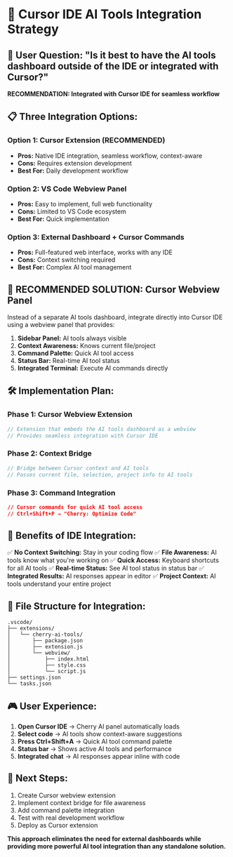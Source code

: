 # 🚀 Cursor IDE AI Tools Integration Strategy

## 🤔 **User Question: "Is it best to have the AI tools dashboard outside of the IDE or integrated with Cursor?"**

**RECOMMENDATION: Integrated with Cursor IDE for seamless workflow**

## 📋 **Three Integration Options:**

### **Option 1: Cursor Extension (RECOMMENDED)**
- **Pros:** Native IDE integration, seamless workflow, context-aware
- **Cons:** Requires extension development
- **Best For:** Daily development workflow

### **Option 2: VS Code Webview Panel**
- **Pros:** Easy to implement, full web functionality
- **Cons:** Limited to VS Code ecosystem
- **Best For:** Quick implementation

### **Option 3: External Dashboard + Cursor Commands**
- **Pros:** Full-featured web interface, works with any IDE
- **Cons:** Context switching required
- **Best For:** Complex AI tool management

## 🎯 **RECOMMENDED SOLUTION: Cursor Webview Panel**

Instead of a separate AI tools dashboard, integrate directly into Cursor IDE using a webview panel that provides:

1. **Sidebar Panel:** AI tools always visible
2. **Context Awareness:** Knows current file/project
3. **Command Palette:** Quick AI tool access
4. **Status Bar:** Real-time AI tool status
5. **Integrated Terminal:** Execute AI commands directly

## 🛠 **Implementation Plan:**

### **Phase 1: Cursor Webview Extension**
```typescript
// Extension that embeds the AI tools dashboard as a webview
// Provides seamless integration with Cursor IDE
```

### **Phase 2: Context Bridge**
```javascript
// Bridge between Cursor context and AI tools
// Passes current file, selection, project info to AI tools
```

### **Phase 3: Command Integration**
```json
// Cursor commands for quick AI tool access
// Ctrl+Shift+P → "Cherry: Optimize Code"
```

## 🚀 **Benefits of IDE Integration:**

✅ **No Context Switching:** Stay in your coding flow
✅ **File Awareness:** AI tools know what you're working on
✅ **Quick Access:** Keyboard shortcuts for all AI tools
✅ **Real-time Status:** See AI tool status in status bar
✅ **Integrated Results:** AI responses appear in editor
✅ **Project Context:** AI tools understand your entire project

## 📁 **File Structure for Integration:**
```
.vscode/
├── extensions/
│   └── cherry-ai-tools/
│       ├── package.json
│       ├── extension.js
│       └── webview/
│           ├── index.html
│           ├── style.css
│           └── script.js
├── settings.json
└── tasks.json
```

## 🎮 **User Experience:**

1. **Open Cursor IDE** → Cherry AI panel automatically loads
2. **Select code** → AI tools show context-aware suggestions
3. **Press Ctrl+Shift+A** → Quick AI tool command palette
4. **Status bar** → Shows active AI tools and performance
5. **Integrated chat** → AI responses appear inline with code

## 🔧 **Next Steps:**

1. Create Cursor webview extension
2. Implement context bridge for file awareness
3. Add command palette integration
4. Test with real development workflow
5. Deploy as Cursor extension

**This approach eliminates the need for external dashboards while providing more powerful AI tool integration than any standalone solution.**


